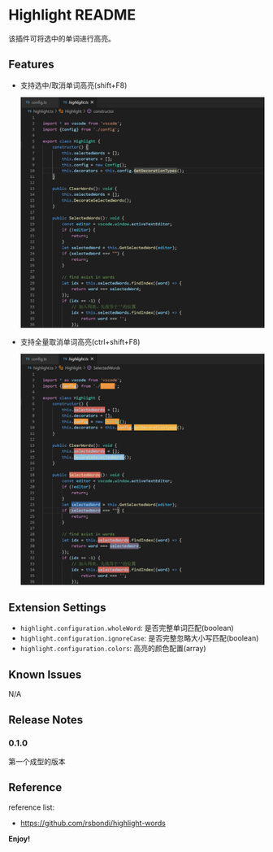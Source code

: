 # Highlight README

该插件可将选中的单词进行高亮。

## Features

- 支持选中/取消单词高亮(shift+F8)

  ![支持选中/取消单词高亮](./resource/highlight_add_remove.gif)
- 支持全量取消单词高亮(ctrl+shift+F8)

  ![支持全量取消单词高亮](./resource/highlight_remove_all.gif)

## Extension Settings

* `highlight.configuration.wholeWord`: 是否完整单词匹配(boolean)
* `highlight.configuration.ignoreCase`: 是否完整忽略大小写匹配(boolean)
* `highlight.configuration.colors`: 高亮的颜色配置(array)

## Known Issues

N/A

## Release Notes

### 0.1.0

第一个成型的版本

## Reference

reference list:
- https://github.com/rsbondi/highlight-words

**Enjoy!**
